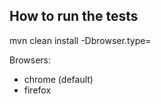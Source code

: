 ## How to run the tests
mvn clean install -Dbrowser.type=<browser>

Browsers:
* chrome (default)
* firefox